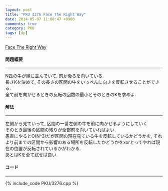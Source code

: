 ```yaml
---
layout: post
title: "PKU 3276 Face The Right Way"
date: 2014-05-07 11:08:47 +0900
comments: true
category: PKU
tags: [dp]
---
```


[Face The Right Way](http://poj.org/problem?id=3276)

#### 問題概要

****

N匹の牛が順に並んでいて, 前か後ろを向いている.<br>
長さKを決めて, その長さの区間の牛をいっぺんに向きを反転させることができる.<br>
全て前を向かせるときの反転の回数の最小とそのときのKを求めよ.

#### 解法

****

左側から見ていって, 区間の一番左側の牛を前に向かせるようにしていく<br>
そのとき最後の区間の残りが全部前を向いていればよい.<br>
愚直にやるとO(N^3)だが区間の現在見ている牛を反転しているかどうかを, それより前までの区間から影響のある場所を反転したかどうかをxorとってやれば現在の位置が反転されているかがわかる.<br>
あとはKを全て試せば良い.


#### コード

****

{% include_code PKU/3276.cpp %}

